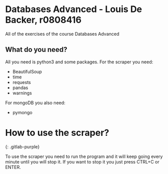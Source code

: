 # Databases Advanced - Louis De Backer, r0808416
All of the exercises of the course Databases Advanced

## What do you need? 
All you need is python3 and some packages. 
For the scraper you need:
- BeautifulSoup
- time
- requests
- pandas
- warnings

For mongoDB you also need:
- pymongo

# How to use the scraper?
{: .gitlab-purple}

To use the scraper you need to run the program and it will keep going every minute until you will stop it. 
If you want to stop it you just press CTRL+C or ENTER.
